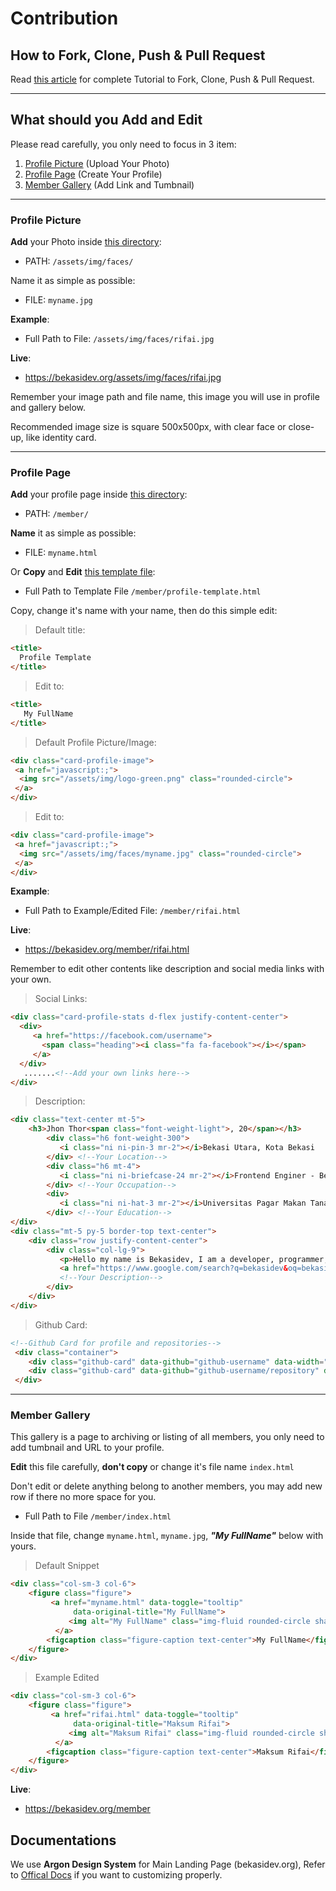 # Contribution

## How to Fork, Clone, Push & Pull Request

Read <a href="https://desainerhub.com/cara-kontribusi-open-source">this article</a> for complete Tutorial to Fork, Clone, Push & Pull Request.

<hr>

## What should you Add and Edit

Please read carefully, you only need to focus in 3 item:

1. [Profile Picture](#profile-picture) (Upload Your Photo)
2. [Profile Page](#profile-page) (Create Your Profile)
3. [Member Gallery](#member-gallery) (Add Link and Tumbnail)

<hr>

### Profile Picture

**Add** your Photo inside <a href="https://github.com/bekasidev/bekasidev/tree/master/assets/img/faces">this directory</a>:

- PATH: <code>/assets/img/faces/</code>

Name it as simple as possible:

- FILE: <code>myname.jpg</code>

**Example**:

- Full Path to File: <code>/assets/img/faces/rifai.jpg</code>

**Live**:

- <a href="https://bekasidev.org/assets/img/faces/rifai.jpg">https://bekasidev.org/assets/img/faces/rifai.jpg</a>

Remember your image path and file name, this image you will use in profile and gallery below.

Recommended image size is square 500x500px, with clear face or close-up, like identity card. 

<hr>

### Profile Page

**Add** your profile page inside <a href="https://github.com/bekasidev/bekasidev/tree/master/member">this directory</a>:

- PATH: <code>/member/</code>

**Name** it as simple as possible:

- FILE: <code>myname.html</code>

Or **Copy** and **Edit** <a href="https://github.com/bekasidev/bekasidev/blob/master/member/profile-template.html">this template file</a>:

- Full Path to Template File <code>/member/profile-template.html</code>

Copy, change it's name with your name, then do this simple edit:

>Default title:

```html
<title>
  Profile Template
</title>
```

>Edit to:

```html
<title>
   My FullName
</title>
```

>Default Profile Picture/Image:

```html
<div class="card-profile-image">
 <a href="javascript:;">
  <img src="/assets/img/logo-green.png" class="rounded-circle">
 </a>
</div>
```

>Edit to:

```html
<div class="card-profile-image">
 <a href="javascript:;">
  <img src="/assets/img/faces/myname.jpg" class="rounded-circle">
 </a>
</div>
```

**Example**:

- Full Path to Example/Edited File: <code>/member/rifai.html</code>

**Live**:

- <a href="https://bekasidev.org/member/rifai.html">https://bekasidev.org/member/rifai.html</a>

Remember to edit other contents like description and social media links with your own.

>Social Links:

```html
<div class="card-profile-stats d-flex justify-content-center">
  <div>
     <a href="https://facebook.com/username">
       <span class="heading"><i class="fa fa-facebook"></i></span>
     </a>
  </div>
   .......<!--Add your own links here-->
</div>
```

>Description:

```html
<div class="text-center mt-5">
    <h3>Jhon Thor<span class="font-weight-light">, 20</span></h3>
        <div class="h6 font-weight-300">
           <i class="ni ni-pin-3 mr-2"></i>Bekasi Utara, Kota Bekasi
        </div> <!--Your Location-->
        <div class="h6 mt-4">
           <i class="ni ni-briefcase-24 mr-2"></i>Frontend Enginer - Bekasidev.org
        </div> <!--Your Occupation-->
        <div>
           <i class="ni ni-hat-3 mr-2"></i>Universitas Pagar Makan Tanaman
        </div> <!--Your Education-->
</div>
<div class="mt-5 py-5 border-top text-center">
    <div class="row justify-content-center">
        <div class="col-lg-9">
           <p>Hello my name is Bekasidev, I am a developer, programmer, designer.</p>
           <a href="https://www.google.com/search?q=bekasidev&oq=bekasidev">Show more</a>
           <!--Your Description-->
        </div>
    </div>
</div>
```

>Github Card:

```html
<!--Github Card for profile and repositories-->
 <div class="container">
    <div class="github-card" data-github="github-username" data-width="100%" data-height="" data-theme="medium"></div>
    <div class="github-card" data-github="github-username/repository" data-width="100%" data-height="" data-theme="medium"></div>
 </div>
```

<hr>

### Member Gallery

This gallery is a page to archiving or listing of all members, you only need to add tumbnail and URL to your profile.

**Edit** this file carefully, **don't copy** or change it's file name <code>index.html</code>

Don't edit or delete anything belong to another members, you may add new row if there no more space for you.

- Full Path to File <code>/member/index.html</code>

Inside that file, change <code>myname.html</code>, <code>myname.jpg</code>, ***"My FullName"*** below with yours.


>Default Snippet

```html
<div class="col-sm-3 col-6">
    <figure class="figure">
         <a href="myname.html" data-toggle="tooltip"
              data-original-title="My FullName">
             <img alt="My FullName" class="img-fluid rounded-circle shadow" src="../assets/img/faces/myname.jpg">
          </a>
        <figcaption class="figure-caption text-center">My FullName</figcaption>
    </figure>
</div>
```

>Example Edited

```html
<div class="col-sm-3 col-6">
    <figure class="figure">
         <a href="rifai.html" data-toggle="tooltip"
              data-original-title="Maksum Rifai">
             <img alt="Maksum Rifai" class="img-fluid rounded-circle shadow" src="../assets/img/faces/rifai.jpg">
          </a>
        <figcaption class="figure-caption text-center">Maksum Rifai</figcaption>
    </figure>
</div>
```

**Live**:

- <a href="https://bekasidev.org/member">https://bekasidev.org/member</a>

## Documentations

We use **Argon Design System** for Main Landing Page (bekasidev.org), Refer to <a href="https://demos.creative-tim.com/argon-design-system/docs/getting-started/overview.html">Offical Docs</a> if you want to customizing properly.
